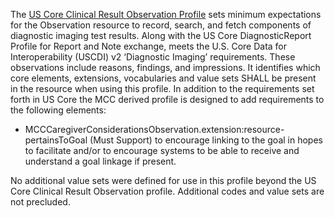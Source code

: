 The [US Core Clinical Result Observation Profile](http://hl7.org/fhir/us/core/STU6.1/StructureDefinition/us-core-observation-clinical-result) sets minimum expectations for the Observation resource to record, search, and fetch components of diagnostic imaging test results. Along with the US Core DiagnosticReport Profile for Report and Note exchange, meets the U.S. Core Data for Interoperability (USCDI) v2 ‘Diagnostic Imaging’ requirements. These observations include reasons, findings, and impressions.  It identifies which core elements, extensions, vocabularies and value sets SHALL be present in the resource when using this profile. In addition to the requirements set forth in US Core the MCC derived profile is designed to add requirements to the following elements:

* MCCCaregiverConsiderationsObservation.extension:resource-pertainsToGoal (Must Support) to encourage linking to the goal in hopes to facilitate and/or to encourage systems to be able to receive and understand a goal linkage if present.

No additional value sets were defined for use in this profile beyond the US Core Clinical Result Observation profile. Additional codes and value sets are not precluded.
